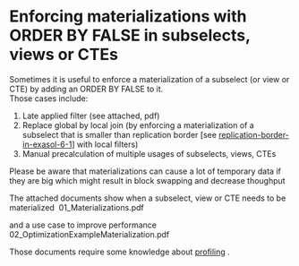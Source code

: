 # Enforcing materializations with ORDER BY FALSE in subselects, views or CTEs 
Sometimes it is useful to enforce a materialization of a subselect (or view or CTE) by adding an ORDER BY FALSE to it.  
Those cases include:

1. Late applied filter (see attached, pdf)
2. Replace global by local join (by enforcing a materialization of a subselect that is smaller than replication border [see [replication-border-in-exasol-6-1](https://exasol.my.site.com/s/article/Replication-border-in-Exasol-6-1)] with local filters)
3. Manual precalculation of multiple usages of subselects, views, CTEs

Please be aware that materializations can cause a lot of temporary data if they are big which might result in block swapping and decrease thoughput

The attached documents show when a subselect, view or CTE needs to be materialized  01_Materializations.pdf 

and a use case to improve performance 02_OptimizationExampleMaterialization.pdf 

Those documents require some knowledge about [profiling](https://community.exasol.com/t5/database-features/how-to-explain-query-performance-using-profiling/ta-p/1608) .

